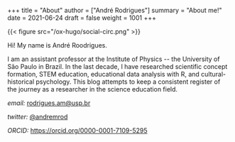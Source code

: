 +++
title = "About"
author = ["André Rodrigues"]
summary = "About me!"
date = 2021-06-24
draft = false
weight = 1001
+++

{{< figure src="/ox-hugo/social-circ.png" >}}

Hi!  My name is André Roodrigues.

I am an assistant professor at the Institute of Physics -- the University of São Paulo in Brazil. In the last decade, I have researched scientific concept formation, STEM education, educational data analysis with R, and cultural-historical psychology. This blog attempts to keep a consistent register of the journey as a researcher in the science education field.

_email:_ [rodrigues.am@usp.br](mailto:rodrigues.am@usp.br)

_twitter:_ [@andremrod](https://twitter.com/andremrod)

_ORCID:_ <https://orcid.org/0000-0001-7109-5295>
